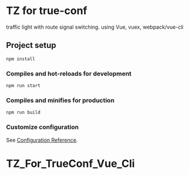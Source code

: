 # TZ for true-conf
traffic light with route signal switching. 
using Vue, vuex, webpack/vue-cli


## Project setup
```
npm install
```

### Compiles and hot-reloads for development
```
npm run start
```

### Compiles and minifies for production
```
npm run build
```

### Customize configuration
See [Configuration Reference](https://cli.vuejs.org/config/).
# TZ_For_TrueConf_Vue_Cli
